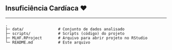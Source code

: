 ## Insuficiência Cardíaca ❤️
---
```
.
├─ data/               # Conjunto de dados analisado
├─ scripts/            # Scripts (código) do projeto
├─ MLHF.RProject       # Arquivo para abrir projeto no RStudio
└─ README.md           # Este arquivo
```
